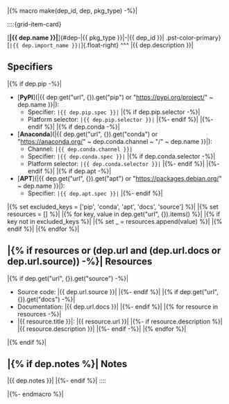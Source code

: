 <!-- Jinja macro to create a card for a dependency. -->

|{% macro make(dep_id, dep, pkg_type) -%}|

::::{grid-item-card}

[**|{{ dep.name }}|**]{#dep-|{{ pkg_type }}|-|{{ dep_id }}| .pst-color-primary} [`|{{ dep.import_name }}|`]{.float-right}
^^^
|{{ dep.description }}|

Specifiers
---
|{% if dep.pip -%}|
- [**PyPI**](|{{ dep.get("url", {}).get("pip") or "https://pypi.org/project/" ~ dep.name }}|):
  - Specifier: `|{{ dep.pip.spec }}|`
  |{% if dep.pip.selector -%}|
  - Platform selector: `|{{ dep.pip.selector }}|`
  |{%- endif %}|
|{%- endif %}|
|{% if dep.conda -%}|
- [**Anaconda**](|{{ dep.get("url", {}).get("conda") or "https://anaconda.org/" ~ dep.conda.channel ~ "/" ~ dep.name }}|):
  - Channel: `|{{ dep.conda.channel }}|` 
  - Specifier: `|{{ dep.conda.spec }}|`
  |{% if dep.conda.selector -%}|
  - Platform selector: `|{{ dep.conda.selector }}|`
  |{%- endif %}|
|{%- endif %}|
|{% if dep.apt -%}|
- [**APT**](|{{ dep.get("url", {}).get("apt") or "https://packages.debian.org/" ~ dep.name }}|): 
  - Specifier: `|{{ dep.apt.spec }}|`
|{%- endif %}|

|{% set excluded_keys = ['pip', 'conda', 'apt', 'docs', 'source'] %}|
|{% set resources = [] %}|
|{% for key, value in dep.get("url", {}).items() %}|
    |{% if key not in excluded_keys %}|
        |{% set _ = resources.append(value) %}|
    |{% endif %}|
|{% endfor %}|

|{% if resources or (dep.url and (dep.url.docs or dep.url.source)) -%}|
Resources
---
|{% if dep.get("url", {}).get("source") -%}|
- Source code: |{{ dep.url.source }}|
|{%- endif %}|
|{% if dep.get("url", {}).get("docs") -%}|
- Documentation: |{{ dep.url.docs }}|
|{%- endif %}|
|{% for resource in resources -%}|
- |{{ resource.title }}|: |{{ resource.url }}|
|{%- if resource.description %}|
  |{{ resource.description }}|
|{%- endif -%}|
|{% endfor %}|

|{% endif %}|


|{% if dep.notes %}|
Notes
---
|{{ dep.notes }}|
|{%- endif %}|
::::

|{%- endmacro %}|
